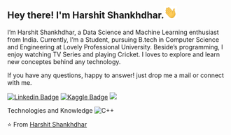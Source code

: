## Hey there! I'm Harshit Shankhdhar.<img src="https://github.com/Harshit0512/Harshit0512/blob/main/images%20or%20gif/Hi.gif" width="30px">

I’m Harshit Shankhdhar, a Data Science and Machine Learning enthusiast from India. Currently, I’m a Student, pursuing B.tech in Computer Science and Engineering at Lovely Professional University. Beside’s programming, I enjoy watching TV Series and playing Cricket. I loves to explore and learn new conceptes behind any technology.

If you have any questions, happy to answer! just drop me a mail or connect with me.

[![Linkedin Badge](https://img.shields.io/badge/-LinkedIn-blue?style=flat-square&logo=Linkedin&logoColor=white&link=https://www.linkedin.com/in/harshit-shankhdhar-36a144168/)](https://www.linkedin.com/in/harshit-shankhdhar-36a144168/)
[![Kaggle Badge](https://img.shields.io/badge/-Kaggle-blue?style=flat-square&logo=Kaggle&logoColor=white&link=https://www.kaggle.com/harshitshankhdhar)](https://www.kaggle.com/harshitshankhdhar)
![](https://visitor-badge.glitch.me/badge?page_id=Harshit0512.Harshit0512)
</br>

Technologies and Knowledge
![C++](https://img.shields.io/badge/-C++-green?style=circle&logo)

⭐️ From [Harshit Shankhdhar](https://github.com/Harshit0512)

